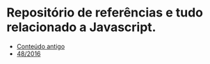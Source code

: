 # Repositório de referências e tudo relacionado a Javascript.

* [Conteúdo antigo](old.md)
* [48/2016](2016-48.md)
